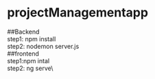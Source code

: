 # projectManagementapp
##Backend\
step1: npm install\
step2: nodemon server.js\
##frontend\
step1:npm intal\
step2: ng serve\
